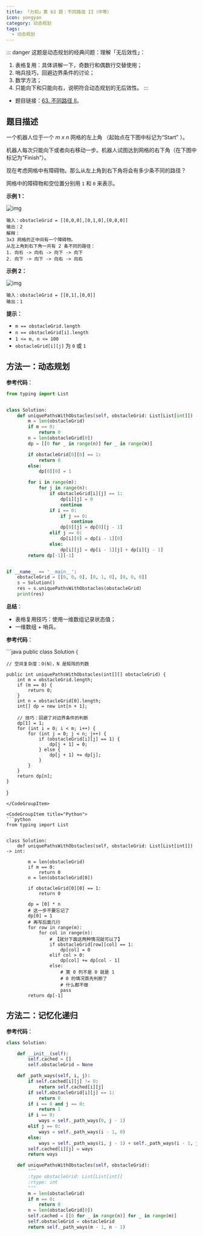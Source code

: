 ```yaml
---
title: 「力扣」第 63 题：不同路径 II（中等）
icon: yongyan
category: 动态规划
tags:
  - 动态规划
---
```


::: danger 这题是动态规划的经典问题：理解「无后效性」：

1. 表格复用：具体讲解一下，奇数行和偶数行交替使用；
2. 哨兵技巧，回避边界条件的讨论；
3. 数学方法；
4. 只能向下和只能向右，说明符合动态规划的无后效性。
   :::

- 题目链接：[63. 不同路径 II](https://leetcode-cn.com/problems/unique-paths-ii)。

## 题目描述

一个机器人位于一个 _m x n_ 网格的左上角 （起始点在下图中标记为“Start” ）。

机器人每次只能向下或者向右移动一步。机器人试图达到网格的右下角（在下图中标记为“Finish”）。

现在考虑网格中有障碍物。那么从左上角到右下角将会有多少条不同的路径？

网格中的障碍物和空位置分别用 `1` 和 `0` 来表示。

**示例 1：**

![img](https://tva1.sinaimg.cn/large/e6c9d24egy1h2u3hm8klvj206q06q0sp.jpg)

```
输入：obstacleGrid = [[0,0,0],[0,1,0],[0,0,0]]
输出：2
解释：
3x3 网格的正中间有一个障碍物。
从左上角到右下角一共有 2 条不同的路径：
1. 向右 -> 向右 -> 向下 -> 向下
2. 向下 -> 向下 -> 向右 -> 向右
```

**示例 2：**

![img](https://tva1.sinaimg.cn/large/e6c9d24egy1h2u3hpe1k2j204i04iq2u.jpg)

```
输入：obstacleGrid = [[0,1],[0,0]]
输出：1
```

**提示：**

- `m == obstacleGrid.length`
- `n == obstacleGrid[i].length`
- `1 <= m, n <= 100`
- `obstacleGrid[i][j]` 为 `0` 或 `1`

## 方法一：动态规划

**参考代码**：

```python
from typing import List


class Solution:
    def uniquePathsWithObstacles(self, obstacleGrid: List[List[int]]) -> int:
        m = len(obstacleGrid)
        if m == 0:
            return 0
        n = len(obstacleGrid[0])
        dp = [[0 for _ in range(n)] for _ in range(m)]

        if obstacleGrid[0][0] == 1:
            return 0
        else:
            dp[0][0] = 1

        for i in range(m):
            for j in range(n):
                if obstacleGrid[i][j] == 1:
                    dp[i][j] = 0
                    continue
                if i == 0:
                    if j == 0:
                        continue
                    dp[0][j] = dp[0][j - 1]
                elif j == 0:
                    dp[i][0] = dp[i - 1][0]
                else:
                    dp[i][j] = dp[i - 1][j] + dp[i][j - 1]
        return dp[-1][-1]


if __name__ == '__main__':
    obstacleGrid = [[0, 0, 0], [0, 1, 0], [0, 0, 0]]
    s = Solution()
    res = s.uniquePathsWithObstacles(obstacleGrid)
    print(res)
```

**总结**：

- 表格复用技巧：使用一维数组记录状态值；
- 一维数组 + 哨兵。

**参考代码**：

<CodeGroup>
<CodeGroupItem title="Java">
```java
public class Solution {

    // 空间复杂度：O(N)，N 是矩阵的列数

    public int uniquePathsWithObstacles(int[][] obstacleGrid) {
        int m = obstacleGrid.length;
        if (m == 0) {
            return 0;
        }
        int n = obstacleGrid[0].length;
        int[] dp = new int[n + 1];

        // 技巧：回避了对边界条件的判断
        dp[1] = 1;
        for (int i = 0; i < m; i++) {
            for (int j = 0; j < n; j++) {
                if (obstacleGrid[i][j] == 1) {
                    dp[j + 1] = 0;
                } else {
                    dp[j + 1] += dp[j];
                }
            }
        }
        return dp[n];
    }

}

````
</CodeGroupItem>

<CodeGroupItem title="Python">
```python
from typing import List


class Solution:
    def uniquePathsWithObstacles(self, obstacleGrid: List[List[int]]) -> int:

        m = len(obstacleGrid)
        if m == 0:
            return 0
        n = len(obstacleGrid[0])

        if obstacleGrid[0][0] == 1:
            return 0

        dp = [0] * n
        # 这一步不要忘记了
        dp[0] = 1
        # 再写后面几行
        for row in range(m):
            for col in range(n):
                # 【就分下面这两种情况就可以了】
                if obstacleGrid[row][col] == 1:
                    dp[col] = 0
                elif col > 0:
                    dp[col] += dp[col - 1]
                else:
                    # 第 0 列不是 0 就是 1
                    # 0 的情况首先判断了
                    # 什么都不做
                    pass
        return dp[-1]
````

</CodeGroupItem>
</CodeGroup>

## 方法二：记忆化递归

**参考代码**：

```python
class Solution:

    def __init__(self):
        self.cached = []
        self.obstacleGrid = None

    def _path_ways(self, i, j):
        if self.cached[i][j] != 0:
            return self.cached[i][j]
        if self.obstacleGrid[i][j] == 1:
            return 0
        if i == 0 and j == 0:
            return 1
        if i == 0:
            ways = self._path_ways(0, j - 1)
        elif j == 0:
            ways = self._path_ways(i - 1, 0)
        else:
            ways = self._path_ways(i, j - 1) + self._path_ways(i - 1, j)
        self.cached[i][j] = ways
        return ways

    def uniquePathsWithObstacles(self, obstacleGrid):
        """
        :type obstacleGrid: List[List[int]]
        :rtype: int
        """
        m = len(obstacleGrid)
        if m == 0:
            return 0
        n = len(obstacleGrid[0])
        self.cached = [[0 for _ in range(n)] for _ in range(m)]
        self.obstacleGrid = obstacleGrid
        return self._path_ways(m - 1, n - 1)
```
